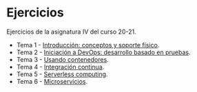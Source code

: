 # Ejercicios

Ejercicios de la asignatura IV del curso 20-21.

- Tema 1 - [Introducción: conceptos y soporte físico](docs/tema1.md).
- Tema 2 - [Iniciación a DevOps: desarrollo basado en pruebas](docs/tema2.md).
- Tema 3 - [Usando contenedores](docs/tema3.md).
- Tema 4 - [Integración continua](docs/tema4.md).
- Tema 5 - [Serverless computing](docs/tema5.md).
- Tema 6 - [Microservicios](docs/tema6.md).